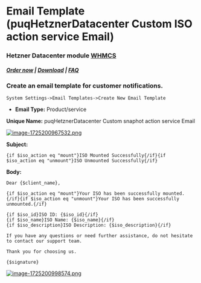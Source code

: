 # Email Template (puqHetznerDatacenter Custom ISO action service Email)

### Hetzner Datacenter module **[WHMCS](https://puqcloud.com/link.php?id=77)**

#####  [Order now](https://puqcloud.com/whmcs-module-hetznerdatacenter.php) | [Download](https://download.puqcloud.com/WHMCS/servers/PUQ_WHMCS-HetznerDatacenter/) | [FAQ](https://faq.puqcloud.com/)

### Create an email template for customer notifications.

```
System Settings->Email Templates->Create New Email Template
```

- **Email Type:** Product/service

**Unique Name:** puqHetznerDatacenter Custom snaphot action service Email

[![image-1725200967532.png](https://doc.puq.info/uploads/images/gallery/2024-09/scaled-1680-/image-1725200967532.png)](https://doc.puq.info/uploads/images/gallery/2024-09/image-1725200967532.png)

 **Subject:**

```
{if $iso_action eq "mount"}ISO Mounted Successfully{/if}{if $iso_action eq "unmount"}ISO Unmounted Successfully{/if}
```

**Body:**

```
Dear {$client_name},

{if $iso_action eq "mount"}Your ISO has been successfully mounted.{/if}{if $iso_action eq "unmount"}Your ISO has been successfully unmounted.{/if}

{if $iso_id}ISO ID: {$iso_id}{/if}
{if $iso_name}ISO Name: {$iso_name}{/if}
{if $iso_description}ISO Description: {$iso_description}{/if}

If you have any questions or need further assistance, do not hesitate to contact our support team.

Thank you for choosing us.

{$signature}
```

[![image-1725200998574.png](https://doc.puq.info/uploads/images/gallery/2024-09/scaled-1680-/image-1725200998574.png)](https://doc.puq.info/uploads/images/gallery/2024-09/image-1725200998574.png)